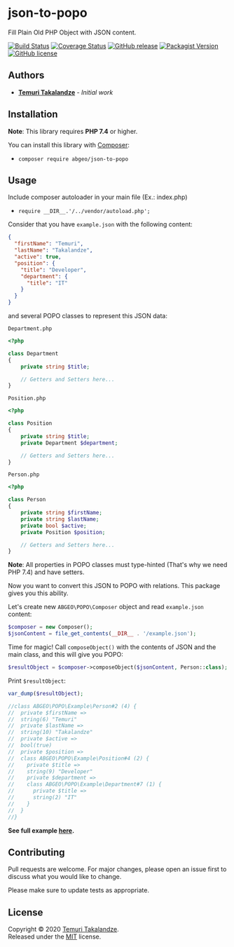 # json-to-popo

Fill Plain Old PHP Object with JSON content.

[![Build Status](https://travis-ci.com/ABGEO07/json-to-popo.svg?branch=master)](https://travis-ci.com/ABGEO07/json-to-popo)
[![Coverage Status](https://coveralls.io/repos/github/ABGEO07/json-to-popo/badge.svg?branch=master)](https://coveralls.io/github/ABGEO07/json-to-popo?branch=master)
[![GitHub release](https://img.shields.io/github/release/ABGEO07/json-to-popo.svg)](https://github.com/ABGEO07/json-to-popo/releases)
[![Packagist Version](https://img.shields.io/packagist/v/abgeo/json-to-popo.svg)](https://packagist.org/packages/abgeo/json-to-popo)
[![GitHub license](https://img.shields.io/github/license/ABGEO07/json-to-popo.svg)](https://github.com/ABGEO07/json-to-popo/blob/master/LICENSE)

## Authors

- [**Temuri Takalandze**](https://abgeo.dev) - *Initial work*

## Installation

**Note**: This library requires **PHP 7.4** or higher.

You can install this library with [Composer](https://getcomposer.org/):

- `composer require abgeo/json-to-popo`

## Usage

Include composer autoloader in your main file (Ex.: index.php)

- `require __DIR__.'/../vendor/autoload.php';`

Consider that you have `example.json` with the following content:

```json
{
  "firstName": "Temuri",
  "lastName": "Takalandze",
  "active": true,
  "position": {
    "title": "Developer",
    "department": {
      "title": "IT"
    }
  }
}
```

and several POPO classes to represent this JSON data:

`Department.php`

```php
<?php

class Department
{
    private string $title;

    // Getters and Setters here...
}
```

`Position.php`

```php
<?php

class Position
{
    private string $title;
    private Department $department;

    // Getters and Setters here...
}

```

`Person.php`

```php
<?php

class Person
{
    private string $firstName;
    private string $lastName;
    private bool $active;
    private Position $position;

    // Getters and Setters here...
}

```

**Note**: All properties in POPO classes must type-hinted (That's why we need PHP 7.4) and have setters.

Now you want to convert this JSON to POPO with relations. This package gives you this ability.

Let's create new `ABGEO\POPO\Composer` object and read `example.json` content:

```php
$composer = new Composer();
$jsonContent = file_get_contents(__DIR__ . '/example.json');
```

Time for magic! Call `composeObject()` with the contents of JSON and the main class, and this will give you POPO:

```php
$resultObject = $composer->composeObject($jsonContent, Person::class);
```

Print `$resultObject`:

```php
var_dump($resultObject);

//class ABGEO\POPO\Example\Person#2 (4) {
//  private $firstName =>
//  string(6) "Temuri"
//  private $lastName =>
//  string(10) "Takalandze"
//  private $active =>
//  bool(true)
//  private $position =>
//  class ABGEO\POPO\Example\Position#4 (2) {
//    private $title =>
//    string(9) "Developer"
//    private $department =>
//    class ABGEO\POPO\Example\Department#7 (1) {
//      private $title =>
//      string(2) "IT"
//    }
//  }
//}
```

**See full example [here](examples).**

## Contributing

Pull requests are welcome. For major changes, please open an issue first to discuss what you would like to change.

Please make sure to update tests as appropriate.

## License

Copyright © 2020 [Temuri Takalandze](https://abgeo.dev).  
Released under the [MIT](LICENSE) license.

